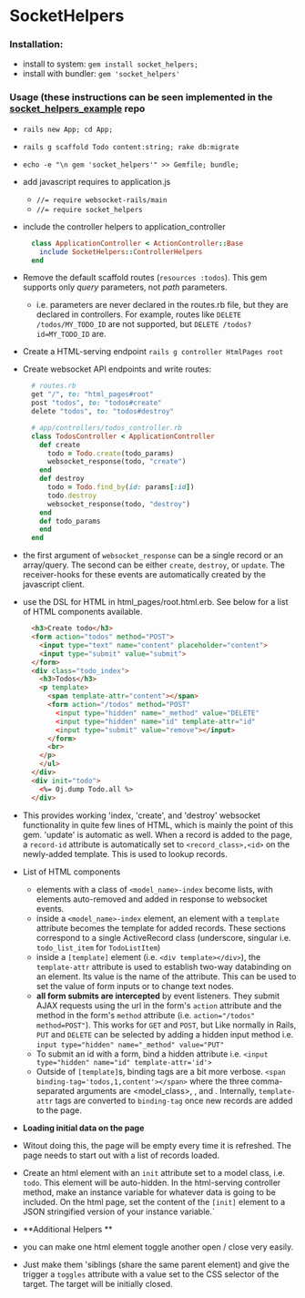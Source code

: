 # SocketHelpers

### Installation:

- install to system: `gem install socket_helpers;`
- install with bundler: `gem 'socket_helpers'`

### Usage (these instructions can be seen implemented in the [socket_helpers_example](http://github.com/maxpleaner/socket_helpers_example) repo

- `rails new App; cd App;`
- `rails g scaffold Todo content:string; rake db:migrate`
- `echo -e "\n gem 'socket_helpers'" >> Gemfile; bundle;`
- add javascript requires to application.js
  - `//= require websocket-rails/main`
  - `//= require socket_helpers`
- include the controller helpers to application_controller
 
   ```ruby
     class ApplicationController < ActionController::Base
       include SocketHelpers::ControllerHelpers
     end
   ```

- Remove the default scaffold routes (`resources :todos`). This gem supports only _query_ parameters, not _path_ parameters.
  - i.e. parameters are never declared in the routes.rb file, but they are declared in controllers. For example, routes like `DELETE /todos/MY_TODO_ID` are not supported, but `DELETE /todos?id=MY_TODO_ID` are.

- Create a HTML-serving endpoint `rails g controller HtmlPages root`
- Create websocket API endpoints and write routes:
   
   ```ruby
     # routes.rb
     get "/", to: "html_pages#root"
     post "todos", to: "todos#create"
     delete "todos", to: "todos#destroy"
   ```

   ```ruby
     # app/controllers/todos_controller.rb
     class TodosController < ApplicationController
       def create
         todo = Todo.create(todo_params)
         websocket_response(todo, "create")
       end
       def destroy
         todo = Todo.find_by(id: params[:id])
         todo.destroy
         websocket_response(todo, "destroy")
       end
       def todo_params
       end
     end
   ```
- the first argument of `websocket_response` can be a single record or an array/query. The second can be either `create`, `destroy`, or `update`. The receiver-hooks for these events are automatically created by the javascript client. 
- use the DSL for HTML in html_pages/root.html.erb. See below for a list of HTML components available.

    ```html
      <h3>Create todo</h3>
      <form action="todos" method="POST">
        <input type="text" name="content" placeholder="content">
        <input type="submit" value="submit">
      </form>
      <div class="todo_index">
        <h3>Todos</h3>
        <p template>
          <span template-attr="content"></span>
          <form action="/todos" method="POST"
            <input type="hidden" name="_method" value="DELETE"
            <input type="hidden" name="id" template-attr="id"
            <input type="submit" value="remove"></input>
          </form>
          <br>
        </p>
        </ul>
      </div>
      <div init="todo">
        <%= Oj.dump Todo.all %>
      </div>
    ```
- This provides working 'index, 'create', and 'destroy' websocket functionality in quite few lines of HTML, which is mainly the point of this gem. 'update' is automatic as well. When a record is added to the page, a `record-id` attribute is automatically set to `<record_class>,<id>` on the newly-added template. This is used to lookup records. 

- List of HTML components
  - elements with a class of `<model_name>-index` become lists, with elements auto-removed and added in response to websocket events. 
  - inside a `<model_name>-index` element, an element with a `template` attribute becomes the template for added records. These sections correspond to a single ActiveRecord class (underscore, singular i.e. `todo_list_item` for `TodoListItem`)
  - inside a `[template]` element (i.e. `<div template></div>`), the `template-attr` attribute is used to establish two-way databinding on an element. Its value is the name of the attribute. This can be used to set the value of form inputs or to change text nodes.
  - **all form submits are intercepted** by event listeners. They submit AJAX requests using the url in the form's `action` attribute and the method in the form's `method` attribute (i.e. `action="/todos" method=POST"`). This works for `GET` and `POST`, but Like normally in Rails, `PUT` and `DELETE` can be selected by adding a hidden input method i.e. `input type="hidden" name="_method" value="PUT"`
  - To submit an id with a form, bind a hidden attribute i.e. `<input type="hidden" name="id" template-attr='id'>`
  - Outside of `[template]`s, binding tags are a bit more verbose. `<span binding-tag='todos,1,content'></span>` where the three comma-separated arguments are <model_class>, <id>, and <attribute>. Internally, `template-attr` tags are converted to `binding-tag` once new records are added to the page. 

- **Loading initial data on the page**
- Witout doing this, the page will be empty every time it is refreshed. The page needs to start out with a list of records loaded.
- Create an html element with an `init` attribute set to a model class, i.e. `todo`. This element will be auto-hidden. In the html-serving controller method, make an instance variable for whatever data is going to be included. On the html page, set the content of the `[init]` element to a JSON stringified version of your instance variable.`

- **Additional Helpers **
- you can make one html element toggle another open / close very easily.
- Just make them 'siblings (share the same parent element) and give the trigger a `toggles` attribute with a value set to the CSS selector of the target. The target will be initially closed. 
